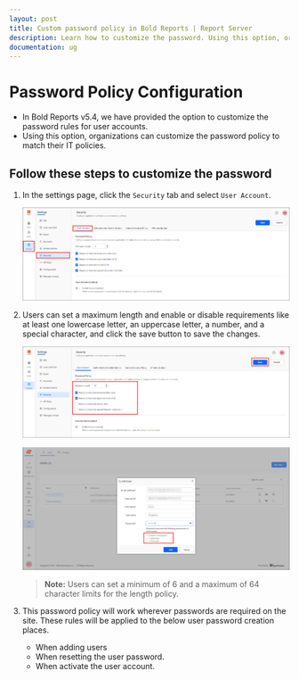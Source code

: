 ```yaml
---
layout: post
title: Custom password policy in Bold Reports | Report Server
description: Learn how to customize the password. Using this option, organizations can customize the password policy to match their IT policies.
documentation: ug
---
```


# Password Policy Configuration

* In Bold Reports v5.4, we have provided the option to customize the password rules for user accounts.
* Using this option, organizations can customize the password policy to match their IT policies.

## Follow these steps to customize the password

1. In the settings page, click the `Security` tab and select `User Account`.

    ![custom password settings](/static/assets/on-premise/images/tenant-management/site-administration/default-custom-password.png)

2. Users can set a maximum length and enable or disable requirements like at least one lowercase letter, an uppercase letter, a number, and a special character, and click the save button to save the changes.

    ![change custom password settings](/static/assets/on-premise/images/tenant-management/site-administration/change-password-requirement.png)

    ![change custom password settings](/static/assets/on-premise/images/tenant-management/site-administration/user-password.png)

    > **Note:** Users can set a minimum of 6 and a maximum of 64 character limits for the length policy.

3. This password policy will work wherever passwords are required on the site. These rules will be applied to the below user password creation places.
    * When adding users
    * When resetting the user password.
    * When activate the user account.